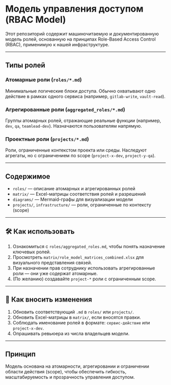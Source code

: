 
#  Модель управления доступом (RBAC Model)

Этот репозиторий содержит машиночитаемую и документированную модель ролей, основанную на принципах Role-Based Access Control (RBAC), применимую к нашей инфраструктуре.

---

##  Типы ролей

###  Атомарные роли (`roles/*.md`)
Минимальные логические блоки доступа. Обычно охватывают одно действие в рамках одного сервиса (например, `gitlab-write`, `vault-read`).

###  Агрегированные роли (`aggregated_roles/*.md`)
Группы атомарных ролей, отражающие реальные функции (например, `dev`, `qa`, `teamlead-dev`). Назначаются пользователям напрямую.

###  Проектные роли (`projects/*.md`) 
Роли, ограниченные контекстом проекта или среды. Наследуют агрегаты, но с ограничением по scope (`project-x-dev`, `project-y-qa`).

---

##  Содержимое

- `roles/` — описание атомарных и агрегированных ролей
- `matrix/` — Excel-матрицы соответствия ролей и разрешений
- `diagrams/`  — Mermaid-графы для визуализации модели
- `projects/`, `infrastructure/`  — роли, ограниченные по контексту (scope)

---

## 🛠 Как использовать

1. Ознакомиться с `roles/aggregated_roles.md`, чтобы понять назначение ключевых ролей.
2. Просмотреть `matrix/role_model_matrices_combined.xlsx` для визуального представления связей.
3. При назначении прав сотруднику использовать агрегированные роли — они уже содержат атомарные.
4. (По желанию) создавайте `project-*` роли с ограниченным scope.

---

## 🧾 Как вносить изменения

1. Обновить соответствующий `.md` в `roles/` или `projects/`.
2. Обновить Excel-матрицы в `matrix/`, если вносятся правки.
3. Соблюдать именование ролей в формате: `сервис-действие` или `project-x-dev`.
4. Опрашивать ревьюера из числа владельцев модели.

---

##  Принцип

Модель основана на атомарности, агрегировании и ограничении области действия (scope), чтобы обеспечить гибкость, масштабируемость и прозрачность управления доступом.
